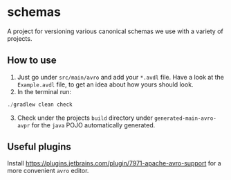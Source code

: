 # schemas
A project for versioning various canonical schemas we use with a variety of projects.

## How to use
1. Just go under `src/main/avro` and add your `*.avdl` file. Have a look at the `Example.avdl` 
file, to get an idea about how yours should look.
2. In the terminal run:
```kotlin
./gradlew clean check
```
3. Check under the projects `build` directory under `generated-main-avro-avpr` for the 
`java` POJO automatically generated.  
 
## Useful plugins
Install https://plugins.jetbrains.com/plugin/7971-apache-avro-support for a more convenient `avro` editor.
  